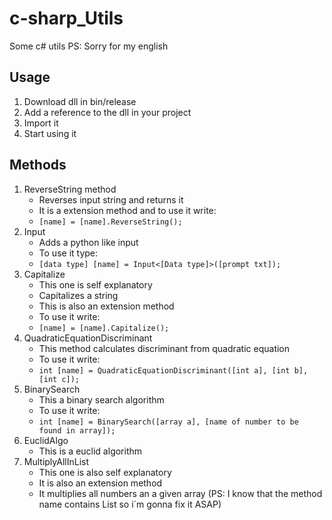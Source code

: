 # c-sharp_Utils
Some c# utils
PS: Sorry for my english

## Usage
1. Download dll in bin/release
2. Add a reference to the dll in your project
3. Import it 
4. Start using it

## Methods 
1. ReverseString method
    * Reverses input string and returns it
    * It is a extension method and to use it write:
    * ```[name] = [name].ReverseString();```
2. Input
    * Adds a python like input
    * To use it type:
    * ```[data type] [name] = Input<[Data type]>([prompt txt]);```
3. Capitalize
    * This one is self explanatory
    * Capitalizes a string
    * This is also an extension method
    * To use it write:
    * ```[name] = [name].Capitalize();```
4. QuadraticEquationDiscriminant
    * This method calculates discriminant from quadratic equation
    * To use it write:
    * ```int [name] = QuadraticEquationDiscriminant([int a], [int b], [int c]);```
5. BinarySearch
    * This a binary search algorithm
    * To use it write:
    * ```int [name] = BinarySearch([array a], [name of number to be found in array]);```
6. EuclidAlgo
   * This is a euclid algorithm
7. MultiplyAllInList
    * This one is also self explanatory
    * It is also an extension method
    * It multiplies all numbers an a given array (PS: I know that the method name contains List so i´m gonna fix it ASAP)
